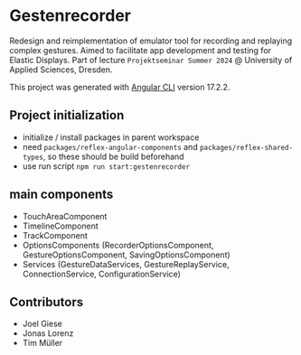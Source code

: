 # Gestenrecorder

Redesign and reimplementation of emulator tool for recording and replaying complex gestures. Aimed to facilitate app development and testing for Elastic Displays. Part of lecture `Projektseminar Summer 2024` @ University of Applied Sciences, Dresden.

This project was generated with [Angular CLI](https://github.com/angular/angular-cli) version 17.2.2.


## Project initialization

* initialize / install packages in parent workspace
* need `packages/reflex-angular-components` and `packages/reflex-shared-types`, so these should be build beforehand
* use run script ```npm run start:gestenrecorder```

## main components

* TouchAreaComponent
* TimelineComponent
* TrackComponent
* OptionsComponents (RecorderOptionsComponent, GestureOptionsComponent, SavingOptionsComponent)
* Services (GestureDataServices, GestureReplayService, ConnectionService, ConfigurationService)

## Contributors

* Joel Giese
* Jonas Lorenz
* Tim Müller
